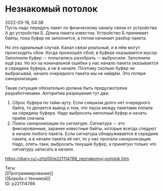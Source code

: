 Незнакомый потолок
===================

   
 2022-03-18, 04:38   
  Пусть надо передать пакет по физическому каналу связи от устройства А до устройства Б. Длина пакета известна. Устройство Б принимает байты, пока буфер не заполнится, а потом начинает разбор пакета.   
   
 Но это идеальный случай. Канал связи реальный, и в нём могут происходить сбои. Когда произошёл сбой, в буфере оказывается мусор. Заполнили буфер -- попытались разобрать -- выбросили. Заполнили ещё раз. Но из-за изначальной ошибки у нас начало пакета оказывается в середине буфера, а не в начале. Поэтому сколько буфер не выбрасывай, начало очередного пакета мы не найдём. Это потеря синхронизации.   
   
 Такая ситуация обязательно должна быть предусмотрена разработчиками. Алгоритма разрешения тут два:   
 1. Сброс буфера по тайм-ауту. Если слишком долго нет очередного байта, то делается вывод о том, что пауза между пакетами попала на середину буфера. Надо выбросить неполный буфер и начать приём сначала.   
 2. Поиск синхронизации по сигнатуре. Сигнатура -- это фиксированные, заранее известные байты, которые всегда следуют в начале любого пакета. Если сигнатура обнаруживается в середине пакета, а в начале пакета её нет, то у нас пропала синхронизация. Надо, опять-таки, выбросить текущий буфер, а принятую только что сигнатуру записать в начало.   
    
 <https://diary.ru/~zHz00/p221114786_neznakomyj-potolok.htm>   
   
 Теги:   
 [[Программирование]]   
 [[Борьба с техникой]]   
 ID: p221114786